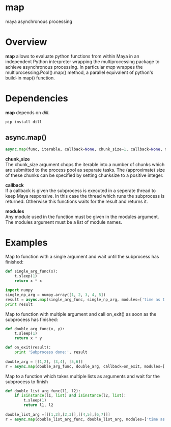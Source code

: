 # map
maya asynchronous processing

# Overview
**map** allows to evaluate python functions from within Maya in an independent Python
interpreter wrapping the multiprocessing package to achieve asynchronous processing.
In particular *map* wrappes the multiprocessing.Pool().map() method, a parallel equivalent
of python's build-in map() function.

# Dependencies
**map** depends on *dill*.
```
pip install dill
```

## async.map()
```python
async.map(func, iterable, callback=None, chunk_size=1, callback=None, modules=None, runtime_globals=None)
```
**chunk_size**<br/>
The chunk_size argument chops the iterable into a number of chunks which
are submitted to the process pool as separate tasks. The (approximate) size
of these chunks can be specified by setting chunksize to a positive integer.

**callback**<br/>
If a callback is given the subprocess is executed in a seperate thread to
keep Maya responsive. In this case the thread which runs the subprocess is
returned. Otherwise this functions waits for the result and returns it.

**modules**<br/>
Any module used in the function must be given in the modules argument.
The modules argument must be a list of module names.



# Examples

Map to function with a single argument and wait until the subprocess has finished:
```python
def single_arg_func(x):
    t.sleep(1)
    return x * x

import numpy
single_np_arg = numpy.array([1, 2, 3, 4, 5])
result = async.map(single_arg_func, single_np_arg, modules=['time as t', 'numpy'])
print result
```

Map to function with multiple argument and call on_exit() as soon as the subprocess has finished:
```python
def double_arg_func(x, y):
    t.sleep(1)
    return x * y

def on_exit(result):
    print 'Subprocess done:', result
        
double_arg = [[1,2], [3,4], [5,6]]
r = async.map(double_arg_func, double_arg, callback=on_exit, modules=['time as t', 'os', 'numpy'])
```

Map to a function which takes multiple lists as arguments and wait for the subprocess to finish
```python    
def double_list_arg_func(l1, l2):
    if isinstance(l1, list) and isinstance(l2, list):
        t.sleep(1)
        return l1, l2
    
double_list_arg =[[[1,2],[2,3]],[[4,5],[6,7]]]
r = async.map(double_list_arg_func, double_list_arg, modules=['time as t', 'os', 'numpy'])
```
